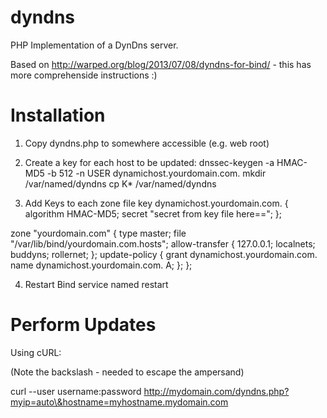 dyndns
======

PHP Implementation of a DynDns server.

Based on http://warped.org/blog/2013/07/08/dyndns-for-bind/ - this has more comprehenside instructions :)

Installation
============

1. Copy dyndns.php to somewhere accessible (e.g. web root)

2. Create a key for each host to be updated:
    dnssec-keygen -a HMAC-MD5 -b 512 -n USER dynamichost.yourdomain.com.
    mkdir /var/named/dyndns
    cp K* /var/named/dyndns

3. Add Keys to each zone file
 key dynamichost.yourdomain.com. {
   algorithm HMAC-MD5;
   secret "secret from key file here==";
 };
 
 zone "yourdomain.com" {
        type master;
        file "/var/lib/bind/yourdomain.com.hosts";
        allow-transfer {
                127.0.0.1;
                localnets;
                buddyns;
                rollernet;
                };
        update-policy {
                grant dynamichost.yourdomain.com. name dynamichost.yourdomain.com. A;
        };
        };

4. Restart Bind
  service named restart

Perform Updates
===============

Using cURL:

(Note the backslash - needed to escape the ampersand)

curl --user username:password http://mydomain.com/dyndns.php?myip=auto\&hostname=myhostname.mydomain.com
